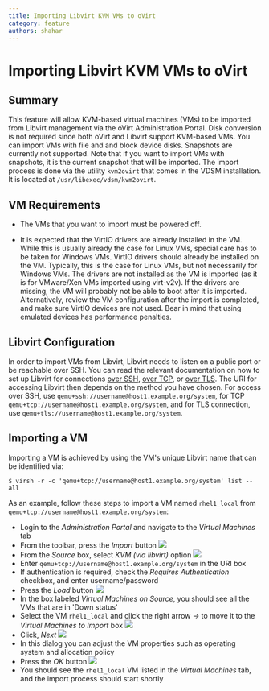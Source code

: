 ```yaml
---
title: Importing Libvirt KVM VMs to oVirt
category: feature
authors: shahar
---
```


# Importing Libvirt KVM VMs to oVirt

## Summary

This feature will allow KVM-based virtual machines (VMs) to be imported from Libvirt management via the oVirt Administration Portal.
Disk conversion is not required since both oVirt and Libvirt support KVM-based VMs.
You can import VMs with file and and block device disks. Snapshots are currently not supported. Note that if you want to import VMs with snapshots, it is the current snapshot that will be imported.
The import process is done via the utility `kvm2ovirt` that comes in the VDSM installation. It is located at `/usr/libexec/vdsm/kvm2ovirt`.

## VM Requirements

* The VMs that you want to import must be powered off.

* It is expected that the VirtIO drivers are already installed in the VM. While this is usually already the case for Linux VMs, special care has to be taken for Windows VMs.
VirtIO drivers should already be installed on the VM. Typically, this is the case for Linux VMs, but not necessarily for Windows VMs.
The drivers are not installed as the VM is imported (as it is for VMware/Xen VMs imported using virt-v2v).
If the drivers are missing, the VM will probably not be able to boot after it is imported. Alternatively, review the VM configuration after the import is completed, and make sure VirtIO devices are not used. Bear in mind that using emulated devices has performance penalties.


## Libvirt Configuration
In order to import VMs from Libvirt, Libvirt needs to listen on a public port or be reachable over SSH.
You can read the relevant documentation on how to set up Libvirt for connections
[over SSH](https://wiki.libvirt.org/page/SSHSetup),
[over TCP](https://wiki.libvirt.org/page/Libvirt_daemon_is_not_listening_on_tcp_ports_although_configured_to), or
[over TLS](https://wiki.libvirt.org/page/TLSSetup).
The URI for accessing Libvirt then depends on the method you have chosen.
For access over SSH, use `qemu+ssh://username@host1.example.org/system`, for TCP `qemu+tcp://username@host1.example.org/system`,
and for TLS connection, use `qemu+tls://username@host1.example.org/system`.

## Importing a VM
Importing a VM is achieved by using the VM's unique Libvirt name that can be identified via:

    $ virsh -r -c 'qemu+tcp://username@host1.example.org/system' list --all

As an example, follow these steps to import a VM named `rhel1_local` from `qemu+tcp://username@host1.example.org/system`:

- Login to the *Administration Portal* and navigate to the *Virtual Machines* tab
- From the toolbar, press the *Import* button ![](/images/wiki/ImportFromKvm1.png)
- From the *Source* box, select *KVM (via libvirt)* option ![](/images/wiki/ImportFromKvm2.png)
- Enter `qemu+tcp://username@host1.example.org/system` in the URI box
- If authentication is required, check the *Requires Authentication* checkbox, and enter username/password
- Press the *Load* button ![](/images/wiki/ImportFromKvm3.png)
- In the box labeled *Virtual Machines on Source*, you should see all the VMs that are in 'Down status'
- Select the VM `rhel1_local` and click the right arrow *->* to move it to the *Virtual Machines to Import* box ![](/images/wiki/ImportFromKvm4.png)
- Click, *Next* ![](/images/wiki/ImportFromKvm5.png)
- In this dialog you can adjust the VM properties such as operating system and allocation policy
- Press the *OK* button ![](/images/wiki/ImportFromKvm6.png)
- You should see the `rhel1_local` VM listed in the *Virtual Machines* tab, and the import process should start shortly
